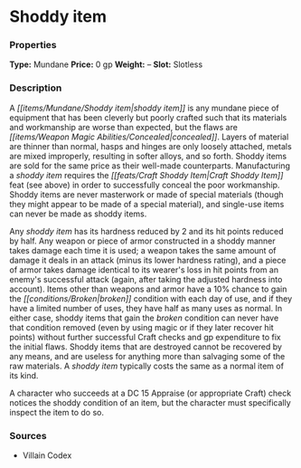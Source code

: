 ﻿---
Title: "Shoddy item"
Type: "Mundane"
Price: "0 gp"
Weight: "–"
Slot: "Slotless"
Description: |
  "A shoddy item is any mundane piece of equipment that has been cleverly but poorly crafted such that its materials and workmanship are worse than expected, but the flaws are concealed. Layers of material are thinner than normal, hasps and hinges are only loosely attached, metals are mixed improperly, resulting in softer alloys, and so forth. Shoddy items are sold for the same price as their well-made counterparts. Manufacturing a shoddy item requires the Craft Shoddy Item feat (see above) in order to successfully conceal the poor workmanship. Shoddy items are never masterwork or made of special materials (though they might appear to be made of a special material), and single-use items can never be made as shoddy items.
  Any shoddy item has its hardness reduced by 2 and its hit points reduced by half. Any weapon or piece of armor constructed in a shoddy manner takes damage each time it is used; a weapon takes the same amount of damage it deals in an attack (minus its lower hardness rating), and a piece of armor takes damage identical to its wearer's loss in hit points from an enemy's successful attack (again, after taking the adjusted hardness into account). Items other than weapons and armor have a 10% chance to gain the broken condition with each day of use, and if they have a limited number of uses, they have half as many uses as normal. In either case, shoddy items that gain the broken condition can never have that condition removed (even by using magic or if they later recover hit points) without further successful Craft checks and gp expenditure to fix the initial flaws. Shoddy items that are destroyed cannot be recovered by any means, and are useless for anything more than salvaging some of the raw materials. A shoddy item typically costs the same as a normal item of its kind.
  A character who succeeds at a DC 15 Appraise (or appropriate Craft) check notices the shoddy condition of an item, but the character must specifically inspect the item to do so."
Sources: "['Villain Codex']"
---

# Shoddy item

### Properties

**Type:** Mundane **Price:** 0 gp **Weight:** – **Slot:** Slotless

### Description

A _[[items/Mundane/Shoddy item|shoddy item]]_ is any mundane piece of equipment that has been cleverly but poorly crafted such that its materials and workmanship are worse than expected, but the flaws are _[[items/Weapon Magic Abilities/Concealed|concealed]]_. Layers of material are thinner than normal, hasps and hinges are only loosely attached, metals are mixed improperly, resulting in softer alloys, and so forth. Shoddy items are sold for the same price as their well-made counterparts. Manufacturing a _shoddy item_ requires the _[[feats/Craft Shoddy Item|Craft Shoddy Item]]_ feat (see above) in order to successfully conceal the poor workmanship. Shoddy items are never masterwork or made of special materials (though they might appear to be made of a special material), and single-use items can never be made as shoddy items.

Any _shoddy item_ has its hardness reduced by 2 and its hit points reduced by half. Any weapon or piece of armor constructed in a shoddy manner takes damage each time it is used; a weapon takes the same amount of damage it deals in an attack (minus its lower hardness rating), and a piece of armor takes damage identical to its wearer's loss in hit points from an enemy's successful attack (again, after taking the adjusted hardness into account). Items other than weapons and armor have a 10% chance to gain the _[[conditions/Broken|broken]]_ condition with each day of use, and if they have a limited number of uses, they have half as many uses as normal. In either case, shoddy items that gain the _broken_ condition can never have that condition removed (even by using magic or if they later recover hit points) without further successful Craft checks and gp expenditure to fix the initial flaws. Shoddy items that are destroyed cannot be recovered by any means, and are useless for anything more than salvaging some of the raw materials. A _shoddy item_ typically costs the same as a normal item of its kind.

A character who succeeds at a DC 15 Appraise (or appropriate Craft) check notices the shoddy condition of an item, but the character must specifically inspect the item to do so.

### Sources

* Villain Codex